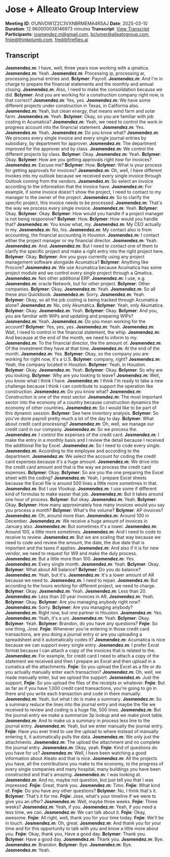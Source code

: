 # Jose + Alleato Group Interview
**Meeting ID**: 01JNVDW1Z2C3VXNBRMEMA4RSAJ
**Date**: 2025-03-10
**Duration**: 12.960000038146973 minutes
**Transcript**: [View Transcript](https://app.fireflies.ai/view/01JNVDW1Z2C3VXNBRMEMA4RSAJ)
**Participants**: josmendez.m@gmail.com, bclymer@alleatogroup.com, fnjie@thinkplumb.com, fred@fireflies.ai

## Transcript
**Josmendez.m**: I have, well, three years now working with a qmatica.
**Josmendez.m**: Yeah.
**Josmendez.m**: Processing ip, processing ar, processing journal entries and.
**Bclymer**: Payroll.
**Josmendez.m**: And I'm in charge to prepare the financial statements and the monthly and annual closing.
**Josmendez.m**: Also, I need to make the consolidation because we did.
**Bclymer**: And you are working for a construction company right now, is that correct?
**Josmendez.m**: Yes, yes.
**Josmendez.m**: We have some different projects under construction in Texas, in California also.
**Josmendez.m**: Yeah, but clean energy, that means wind farm and solar farm.
**Josmendez.m**: Yeah.
**Bclymer**: Okay, so you are familiar with job costing in Acumatica?
**Josmendez.m**: Yeah, we need to control the work in progress account into the financial statement.
**Josmendez.m**: Yes.
**Josmendez.m**: Yeah.
**Josmendez.m**: Do you know what?
**Josmendez.m**: We process every single invoice and every single journal entries by subsidiary, by department for approver.
**Josmendez.m**: The department improved for the approver and by class.
**Josmendez.m**: We control the different projects by class.
**Bclymer**: Okay.
**Josmendez.m**: Yeah.
**Bclymer**: Okay.
**Bclymer**: How are you getting approvals right now for invoices?
**Josmendez.m**: Excuse me?
**Bclymer**: How.
**Bclymer**: What is your process for getting approvals for invoices?
**Josmendez.m**: Oh, well, I have different invokes into my outlook because we received every single invoice through Outlook coming from the vendors.
**Josmendez.m**: So select an invoice according to the information that the invoice have.
**Josmendez.m**: For example, if some invoice doesn't show the project, I need to contact to my manager to the owner of the project.
**Josmendez.m**: So to clarify the specific project, this invoice needs to be processed.
**Josmendez.m**: That's the way we process every single invoice.
**Josmendez.m**: Yeah.
**Bclymer**: Okay.
**Bclymer**: Okay.
**Bclymer**: How would you handle if a project manager is not being responsive?
**Bclymer**: How.
**Bclymer**: How would you handle that?
**Josmendez.m**: You know what, my.
**Josmendez.m**: My CEO actually in my.
**Josmendez.m**: No, his.
**Josmendez.m**: My contact also is from accounting, the financial accounting in Houston.
**Josmendez.m**: I contact either the project manager or my financial director.
**Josmendez.m**: Yeah.
**Josmendez.m**: And.
**Josmendez.m**: But I need to contact one of them to clarify the specific project and make a right entry into the right project here.
**Bclymer**: Okay.
**Bclymer**: Are you guys currently using any project management software alongside Acumatica?
**Bclymer**: Anything like Procore?
**Josmendez.m**: We use Acumatica because Acumatica has some project module and we control every single project through a Qmatica.
**Josmendez.m**: Not other additional ERP.
**Josmendez.m**: I use, e.g.
**Josmendez.m**: oracle Network, but for other project.
**Bclymer**: Other companies.
**Bclymer**: Okay.
**Josmendez.m**: Yeah.
**Josmendez.m**: So all these also Quickbook.
**Josmendez.m**: Sorry.
**Josmendez.m**: Yeah.
**Bclymer**: Okay, so all the job costing is being tracked through Acumatica alone?
**Josmendez.m**: No, only Akumatica.
**Bclymer**: Yeah, only Akumatica.
**Bclymer**: Okay.
**Josmendez.m**: Yeah.
**Bclymer**: Okay.
**Bclymer**: And you, you are familiar with WIPs and updating and preparing WIPs?
**Josmendez.m**: Yeah.
**Josmendez.m**: Do you mean working for the account?
**Bclymer**: Yes, yes, yes.
**Josmendez.m**: Yeah.
**Josmendez.m**: Wait, I need to control in the financial statement, the whip.
**Josmendez.m**: And because at the end of the month, we need to inform to my.
**Josmendez.m**: To the financial director, the the amount of.
**Josmendez.m**: Of the investment they have at that time.
**Josmendez.m**: At the end of the month.
**Josmendez.m**: Yes.
**Bclymer**: Okay, so the company you are working for right now, it's a U.S.
**Bclymer**: company, right?
**Josmendez.m**: Yeah, the company located in Houston.
**Bclymer**: Yeah, in Houston.
**Bclymer**: Okay.
**Josmendez.m**: Yeah.
**Bclymer**: Okay.
**Bclymer**: So why are you looking.
**Bclymer**: Why are you looking to leave?
**Josmendez.m**: Well, you know what I think I have.
**Josmendez.m**: I think I'm ready to take a new challenge because I think I can contribute to support the operation like construction.
**Josmendez.m**: Do you know what?
**Josmendez.m**: Construction is one of the most sector.
**Josmendez.m**: The most important sector into the economy of a country because construction dynamics the economy of other countries.
**Josmendez.m**: So I would like to be part of this dynamic session.
**Bclymer**: See here inventory analysis.
**Bclymer**: So you've done payroll pretty much a lot of the day to day.
**Bclymer**: What about credit card processing?
**Josmendez.m**: Oh, well, we manage our credit card in our company.
**Josmendez.m**: So we process the.
**Josmendez.m**: I control the expenses of the credit card.
**Josmendez.m**: I make the entry in a monthly basis and I review the detail because I received the additional file by Excel.
**Josmendez.m**: So I need to code every single.
**Josmendez.m**: According to the employee and according to the department.
**Josmendez.m**: We select the account for coding the credit card expenses because it's a huge amount.
**Josmendez.m**: We drive into the credit card amount and that is the way we process the credit card expenses.
**Bclymer**: Okay.
**Bclymer**: So are you the one preparing the Excel sheet with the coding?
**Josmendez.m**: Yeah, I prepare Excel sheets because the Excel file is around 500 lines a little more sometimes in that.
**Josmendez.m**: But I use Vlookup.
**Josmendez.m**: I use some if different kind of formulas to make easier that job.
**Josmendez.m**: But it takes around one hour of process.
**Bclymer**: But okay.
**Josmendez.m**: Yeah.
**Bclymer**: Okay.
**Bclymer**: How many approximately how many invoices would you say you process a month?
**Bclymer**: What's the volume?
**Bclymer**: AP invoices?
**Josmendez.m**: Oh, around more than.
**Josmendez.m**: Around 100 in December.
**Josmendez.m**: We receive a huge amount of invoices in January also.
**Josmendez.m**: But sometimes it's a lower.
**Josmendez.m**: Around 100, a little more sometimes.
**Josmendez.m**: And I need to code to receive to review.
**Josmendez.m**: But we are scaling that way because we need to code and review the amount, the date, the due date that is important and the taxes if applies.
**Josmendez.m**: And also if it is for new vendor, we need to request for W9 and make the duly process.
**Josmendez.m**: But a little more than 100.
**Josmendez.m**: Yes.
**Josmendez.m**: Every single month.
**Josmendez.m**: Yeah.
**Bclymer**: Okay.
**Bclymer**: What about AR balance?
**Bclymer**: Do you do balance?
**Josmendez.m**: Yeah, but it's.
**Josmendez.m**: It's a lower amount of AR because we need to.
**Josmendez.m**: I need to repair.
**Josmendez.m**: But according to the hours working for different project, we need to charge.
**Bclymer**: Okay.
**Josmendez.m**: Yeah.
**Josmendez.m**: Less than 20.
**Josmendez.m**: Less than 20 year invoices in AR.
**Josmendez.m**: Yeah.
**Bclymer**: Okay.
**Bclymer**: Are you managing anybody right now?
**Josmendez.m**: Sorry.
**Bclymer**: Are you managing anybody?
**Josmendez.m**: Right now, but one partner in Houston.
**Josmendez.m**: Yes.
**Josmendez.m**: Yeah, it's a uni.
**Josmendez.m**: Yeah.
**Bclymer**: Okay.
**Bclymer**: Yeah.
**Bclymer**: Brandon, do you have any questions?
**Fnjie**: So one thing, Jose.
**Fnjie**: Whenever you're entering in those credit card transactions, are you doing a journal entry or are you uploading a spreadsheet and it automatically codes it?
**Josmendez.m**: Acumatica is nice because we can support every single entry.
**Josmendez.m**: I prefer Excel format because I can attach a copy of the invoices that is related to the.
**Josmendez.m**: For example, for credit card I need to attach a copy of the statement we received and then I prepare an Excel and then upload in a cumatica all the attachments.
**Fnjie**: So you upload the Excel as a file or do you actually manually enter each transaction?
**Josmendez.m**: Oh, well, we made manually enter, but we upload the support.
**Josmendez.m**: Just the support.
**Fnjie**: So you upload the files of the receipts or whatever.
**Fnjie**: But as far as if you have 1,000 credit card transactions, you're going to go in there and you write each transaction and code in there manually.
**Josmendez.m**: Yeah, but what I do is make a summary.
**Josmendez.m**: So a summary reduce the lines into the journal entry and maybe the file we received to review and coding is a huge file, 500 lines.
**Josmendez.m**: But the journal entry we make a summarize 3p lookup and we make pivot table.
**Josmendez.m**: And to make us a summary in process less line to the journal entry.
**Josmendez.m**: Yeah, but we enter manually the journal entry.
**Fnjie**: Have you ever tried to use the upload to where instead of manually entering it, it automatically pulls the data.
**Josmendez.m**: We only just the attachments.
**Josmendez.m**: The upload the attachment and no complete the journal entry.
**Josmendez.m**: Okay, yeah.
**Fnjie**: Kind of questions do you have for us?
**Josmendez.m**: Well, I have been watching a good information about Aleato and that is nice.
**Josmendez.m**: All the projects you have, all the contributions you make to the economy, to the progress of every single companies and many hospital, many buildings you have been constructed and that's amazing.
**Josmendez.m**: I was looking at.
**Josmendez.m**: And no, maybe not question, but just tell you that I was impressed.
**Fnjie**: Great, thank you.
**Josmendez.m**: Timo.
**Fnjie**: What kind of.
**Fnjie**: Do you have any other questions?
**Bclymer**: No, I think that's it.
**Bclymer**: That's it for me.
**Fnjie**: Jose, what's your timeline if we were to give you an offer?
**Josmendez.m**: Well, maybe three weeks.
**Fnjie**: Three weeks?
**Josmendez.m**: Yeah, if you.
**Josmendez.m**: Yeah, if you need a less time, we can.
**Josmendez.m**: We can talk about it.
**Fnjie**: Okay, awesome.
**Fnjie**: All right, well, thank you for your time today.
**Fnjie**: We'll be in touch.
**Josmendez.m**: Oh, great.
**Josmendez.m**: And thank you for your time and for this opportunity to talk with you and know a little more about you.
**Fnjie**: Okay, thank you, Have a good day.
**Bclymer**: Thank you.
**Bclymer**: Have a good day.
**Josmendez.m**: Thank you.
**Josmendez.m**: Bye.
**Josmendez.m**: Brandon.
**Bclymer**: Bye.
**Josmendez.m**: Bye.
**Josmendez.m**: Yeah.